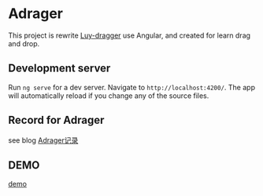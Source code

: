 # Adrager

This project is rewrite [Luy-dragger](https://github.com/Foveluy/Luy-dragger) use Angular, and created for learn drag and drop.

## Development server

Run `ng serve` for a dev server. Navigate to `http://localhost:4200/`. The app will automatically reload if you change any of the source files.

## Record for Adrager

see blog [Adrager记录](https://github.com/jkhhuse/imgRepo/issues/6)

## DEMO

[demo](https://jkhhuse.github.io/Adrager/)
